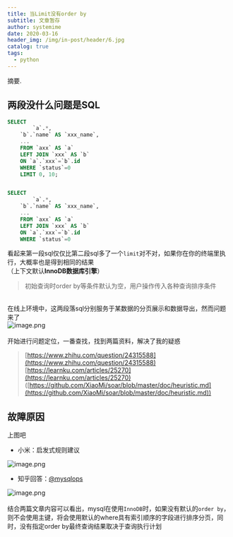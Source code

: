 ```yaml
---
title: 当Limit没有order by
subtitle: 文章暂存
author: systemime
date: 2020-03-16
header_img: /img/in-post/header/6.jpg
catalog: true
tags:
  - python
---
```

摘要.

<!-- more -->
<a name="U3Ta4"></a>
## 两段没什么问题是SQL
```sql
SELECT
		`a`.*,
    `b`.`name` AS `xxx_name`,
    ...
    FROM `axx` AS `a`
    LEFT JOIN `xxx` AS `b`
    ON `a`.`xxx`=`b`.id
    WHERE `status`=0
    LIMIT 0, 10;


SELECT
		`a`.*,
    `b`.`name` AS `xxx_name`,
    ...
    FROM `axx` AS `a`
    LEFT JOIN `xxx` AS `b`
    ON `a`.`xxx`=`b`.id
    WHERE `status`=0
```
看起来第一段sql仅仅比第二段sql多了一个`limit`对不对，如果你在你的终端里执行，大概率也是得到相同的结果<br />（上下文默认**InnoDB数据库引擎**）<br />

> 初始查询时order by等条件默认为空，用户操作传入各种查询排序条件


<br />在线上环境中，这两段落sql分别服务于某数据的分页展示和数据导出，然而问题来了<br />![image.png](https://cdn.nlark.com/yuque/0/2020/png/663138/1595924656696-b0b07945-a629-4d43-b274-390a3cf6b2aa.png#align=left&display=inline&height=91&margin=%5Bobject%20Object%5D&name=image.png&originHeight=121&originWidth=685&size=14339&status=done&style=shadow&width=514)<br />
<br />开始进行问题定位，一番查找，找到两篇资料，解决了我的疑惑
> [https://www.zhihu.com/question/24315588](https://www.zhihu.com/question/24315588)
> [https://learnku.com/articles/25270](https://learnku.com/articles/25270)
> ([https://github.com/XiaoMi/soar/blob/master/doc/heuristic.md](https://github.com/XiaoMi/soar/blob/master/doc/heuristic.md))



<a name="qGQRz"></a>
## 故障原因
上图吧

- 小米：启发式规则建议

![image.png](https://cdn.nlark.com/yuque/0/2020/png/663138/1595924883117-a8356446-e51e-4ba8-bd13-66ad27c5f4c9.png#align=left&display=inline&height=230&margin=%5Bobject%20Object%5D&name=image.png&originHeight=307&originWidth=871&size=28916&status=done&style=shadow&width=653)

- 知乎回答：[@mysqlops](https://www.zhihu.com/people/mysqlops)

![image.png](https://cdn.nlark.com/yuque/0/2020/png/663138/1595924929070-c0a322f7-2ddb-4ed1-8fb2-f143507d13af.png#align=left&display=inline&height=214&margin=%5Bobject%20Object%5D&name=image.png&originHeight=285&originWidth=687&size=42047&status=done&style=shadow&width=515)<br />
<br />结合两篇文章内容可以看出，mysql在使用`InnoDB`时，如果没有默认的`order by`，则不会使用主键，将会使用默认的where具有索引顺序的字段进行排序分页，同时，没有指定order by最终查询结果取决于查询执行计划
